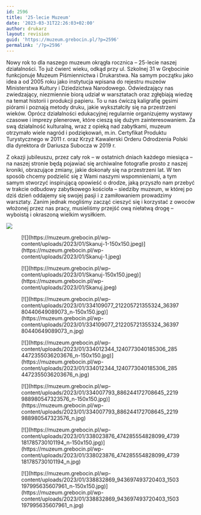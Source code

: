 ```yaml
---
id: 2596
title: '25-lecie Muzeum'
date: '2023-03-31T22:26:03+02:00'
author: drukarz
layout: revision
guid: 'https://muzeum.grebocin.pl/?p=2596'
permalink: '/?p=2596'
---
```


Nowy rok to dla naszego muzeum okrągła rocznica – 25-lecie naszej działalności. To już ćwierć wieku, odkąd przy ul. Szkolnej 31 w Grębocinie funkcjonuje Muzeum Piśmiennictwa i Drukarstwa. Na samym początku jako idea a od 2005 roku jako instytucja wpisana do rejestru muzeów Ministerstwa Kultury i Dziedzictwa Narodowego. Odwiedzający nas zwiedzający, niezmiennie biorą udział w warsztatach oraz zgłębiają wiedzę na temat historii i produkcji papieru. To u nas ćwiczą kaligrafię gęsimi piórami i poznają metody druku, jakie wykształciły się na przestrzeni wieków. Oprócz działalności edukacyjnej regularnie organizujemy wystawy czasowe i imprezy plenerowe, które cieszą się dużym zainteresowaniem. Za swą działalność kulturalną, wraz z opieką nad zabytkami, muzeum otrzymało wiele nagród i podziękowań, m.in. Certyfikat Produktu Turystycznego w 2011 r. oraz Krzyż Kawalerski Orderu Odrodzenia Polski dla dyrektora dr Dariusza Subocza w 2019 r.

Z okazji jubileuszu, przez cały rok – w ostatnich dniach każdego miesiąca – na naszej stronie będą pojawiać się archiwalne fotografie prosto z naszej kroniki, obrazujące zmiany, jakie dokonały się na przestrzeni lat. W ten sposób chcemy podzielić się z Wami naszymi wspomnieniami, a tym samym stworzyć inspirującą opowieść o drodze, jaką przyszło nam przebyć w trakcie odbudowy zabytkowego kościoła – siedziby muzeum, w której po dziś dzień oddajemy się swojej pasji i z zamiłowaniem prowadzimy warsztaty. Zanim jednak mogliśmy zacząć cieszyć się i korzystać z owoców włożonej przez nas pracy, musieliśmy przejść ową niełatwą drogę – wyboistą i okraszoną wielkim wysiłkiem.

![](http://muzeum.grebocin.pl/wp-content/uploads/2023/01/25-lecie-1.jpg)

<div class="gallery galleryid-2596 gallery-columns-7 gallery-size-thumbnail" id="gallery-1169"><figure class="gallery-item"><div class="gallery-icon portrait"> [![](https://muzeum.grebocin.pl/wp-content/uploads/2023/01/Skanuj-1-150x150.jpeg)](https://muzeum.grebocin.pl/wp-content/uploads/2023/01/Skanuj-1.jpeg) </div></figure><figure class="gallery-item"><div class="gallery-icon landscape"> [![](https://muzeum.grebocin.pl/wp-content/uploads/2023/01/Skanuj-150x150.jpeg)](https://muzeum.grebocin.pl/wp-content/uploads/2023/01/Skanuj.jpeg) </div></figure><figure class="gallery-item"><div class="gallery-icon portrait"> [![](https://muzeum.grebocin.pl/wp-content/uploads/2023/01/334109077_212205721355324_3639780440649089073_n-150x150.jpg)](https://muzeum.grebocin.pl/wp-content/uploads/2023/01/334109077_212205721355324_3639780440649089073_n.jpg) </div></figure><figure class="gallery-item"><div class="gallery-icon landscape"> [![](https://muzeum.grebocin.pl/wp-content/uploads/2023/01/334012344_1240773040185306_2854472355036203676_n-150x150.jpg)](https://muzeum.grebocin.pl/wp-content/uploads/2023/01/334012344_1240773040185306_2854472355036203676_n.jpg) </div></figure><figure class="gallery-item"><div class="gallery-icon portrait"> [![](https://muzeum.grebocin.pl/wp-content/uploads/2023/01/334007793_886244172708645_2219988980547323576_n-150x150.jpg)](https://muzeum.grebocin.pl/wp-content/uploads/2023/01/334007793_886244172708645_2219988980547323576_n.jpg) </div></figure><figure class="gallery-item"><div class="gallery-icon landscape"> [![](https://muzeum.grebocin.pl/wp-content/uploads/2023/01/338023876_474285554828099_4739181785730101194_n-150x150.jpg)](https://muzeum.grebocin.pl/wp-content/uploads/2023/01/338023876_474285554828099_4739181785730101194_n.jpg) </div></figure><figure class="gallery-item"><div class="gallery-icon landscape"> [![](https://muzeum.grebocin.pl/wp-content/uploads/2023/01/338832869_943697493720403_1503197995635607961_n-150x150.jpg)](https://muzeum.grebocin.pl/wp-content/uploads/2023/01/338832869_943697493720403_1503197995635607961_n.jpg) </div></figure> </div><div class="x11i5rnm xat24cr x1mh8g0r x1vvkbs xtlvy1s x126k92a"></div><div class="x11i5rnm xat24cr x1mh8g0r x1vvkbs xtlvy1s x126k92a"><div dir="auto"></div><div dir="auto"></div></div><div dir="auto"></div>
